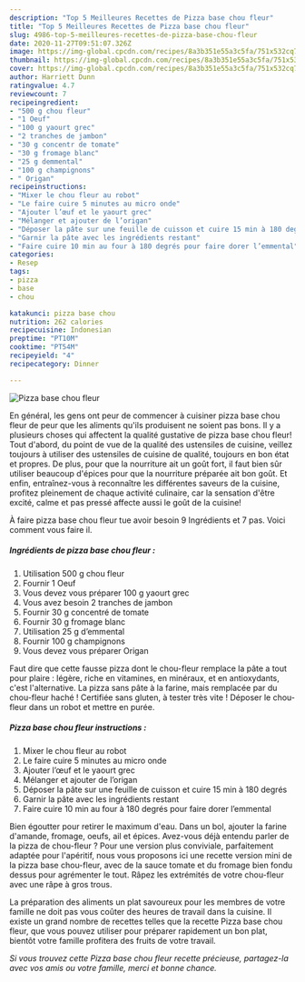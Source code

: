 ```yaml
---
description: "Top 5 Meilleures Recettes de Pizza base chou fleur"
title: "Top 5 Meilleures Recettes de Pizza base chou fleur"
slug: 4986-top-5-meilleures-recettes-de-pizza-base-chou-fleur
date: 2020-11-27T09:51:07.326Z
image: https://img-global.cpcdn.com/recipes/8a3b351e55a3c5fa/751x532cq70/pizza-base-chou-fleur-photo-principale-de-la-recette.jpg
thumbnail: https://img-global.cpcdn.com/recipes/8a3b351e55a3c5fa/751x532cq70/pizza-base-chou-fleur-photo-principale-de-la-recette.jpg
cover: https://img-global.cpcdn.com/recipes/8a3b351e55a3c5fa/751x532cq70/pizza-base-chou-fleur-photo-principale-de-la-recette.jpg
author: Harriett Dunn
ratingvalue: 4.7
reviewcount: 7
recipeingredient:
- "500 g chou fleur"
- "1 Oeuf"
- "100 g yaourt grec"
- "2 tranches de jambon"
- "30 g concentr de tomate"
- "30 g fromage blanc"
- "25 g demmental"
- "100 g champignons"
- " Origan"
recipeinstructions:
- "Mixer le chou fleur au robot"
- "Le faire cuire 5 minutes au micro onde"
- "Ajouter l’œuf et le yaourt grec"
- "Mélanger et ajouter de l’origan"
- "Déposer la pâte sur une feuille de cuisson et cuire 15 min à 180 degrés"
- "Garnir la pâte avec les ingrédients restant"
- "Faire cuire 10 min au four à 180 degrés pour faire dorer l’emmental"
categories:
- Resep
tags:
- pizza
- base
- chou

katakunci: pizza base chou 
nutrition: 262 calories
recipecuisine: Indonesian
preptime: "PT10M"
cooktime: "PT54M"
recipeyield: "4"
recipecategory: Dinner

---
```



![Pizza base chou fleur](https://img-global.cpcdn.com/recipes/8a3b351e55a3c5fa/751x532cq70/pizza-base-chou-fleur-photo-principale-de-la-recette.jpg)

En général, les gens ont peur de commencer à cuisiner pizza base chou fleur de peur que les aliments qu'ils produisent ne soient pas bons. Il y a plusieurs choses qui affectent la qualité gustative de pizza base chou fleur! Tout d'abord, du point de vue de la qualité des ustensiles de cuisine, veillez toujours à utiliser des ustensiles de cuisine de qualité, toujours en bon état et propres. De plus, pour que la nourriture ait un goût fort, il faut bien sûr utiliser beaucoup d'épices pour que la nourriture préparée ait bon goût. Et enfin, entraînez-vous à reconnaître les différentes saveurs de la cuisine, profitez pleinement de chaque activité culinaire, car la sensation d'être excité, calme et pas pressé affecte aussi le goût de la cuisine!

<!--inarticleads1-->

À faire pizza base chou fleur tue avoir besoin 9 Ingrédients et 7 pas. Voici comment vous faire il.

##### Ingrédients de pizza base chou fleur :

1. Utilisation 500 g chou fleur
1. Fournir 1 Oeuf
1. Vous devez vous préparer 100 g yaourt grec
1. Vous avez besoin 2 tranches de jambon
1. Fournir 30 g concentré de tomate
1. Fournir 30 g fromage blanc
1. Utilisation 25 g d’emmental
1. Fournir 100 g champignons
1. Vous devez vous préparer  Origan


Faut dire que cette fausse pizza dont le chou-fleur remplace la pâte a tout pour plaire : légère, riche en vitamines, en minéraux, et en antioxydants, c&#39;est l&#39;alternative. La pizza sans pâte à la farine, mais remplacée par du chou-fleur haché ! Certifiée sans gluten, à tester très vite ! Déposer le chou-fleur dans un robot et mettre en purée. 

<!--inarticleads2-->

##### Pizza base chou fleur instructions :

1. Mixer le chou fleur au robot
1. Le faire cuire 5 minutes au micro onde
1. Ajouter l’œuf et le yaourt grec
1. Mélanger et ajouter de l’origan
1. Déposer la pâte sur une feuille de cuisson et cuire 15 min à 180 degrés
1. Garnir la pâte avec les ingrédients restant
1. Faire cuire 10 min au four à 180 degrés pour faire dorer l’emmental


Bien égoutter pour retirer le maximum d&#39;eau. Dans un bol, ajouter la farine d&#39;amande, fromage, oeufs, ail et épices. Avez-vous déjà entendu parler de la pizza de chou-fleur ? Pour une version plus conviviale, parfaitement adaptée pour l&#39;apéritif, nous vous proposons ici une recette version mini de la pizza base chou-fleur, avec de la sauce tomate et du fromage bien fondu dessus pour agrémenter le tout. Râpez les extrémités de votre chou-fleur avec une râpe à gros trous. 

<!--inarticleads1-->

<p>
La préparation des aliments un plat savoureux pour les membres de votre famille ne doit pas vous coûter des heures de travail dans la cuisine. Il existe un grand nombre de recettes telles que la recette Pizza base chou fleur, que vous pouvez utiliser pour préparer rapidement un bon plat, bientôt votre famille profitera des fruits de votre travail.
</p>

<p>
<i>Si vous trouvez cette Pizza base chou fleur recette précieuse, partagez-la avec vos amis ou votre famille, merci et bonne chance.</i>
</p>
